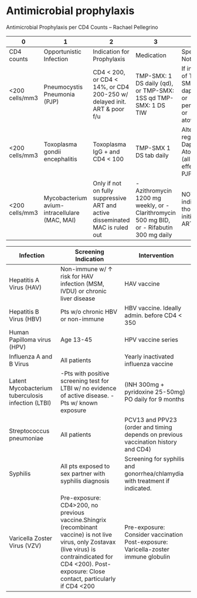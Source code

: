 # Antimicrobial prophylaxis
 
Antimicrobial Prophylaxis per CD4 Counts – Rachael Pellegrino

| 0               | 1                                              | 2                                                                             | 3                                                                                          | 4                                                                            |
|-----------------|------------------------------------------------|-------------------------------------------------------------------------------|--------------------------------------------------------------------------------------------|------------------------------------------------------------------------------|
| CD4 counts      | Opportunistic Infection                        | Indication for Prophylaxis                                                    | Medication                                                                                 | Special Notes                                                                |
| \<200 cells/mm3 | Pneumocystis Pneumonia (PJP)                   | CD4 \< 200, or CD4 \< 14%, or CD4 200-250 w/ delayed init. ART & poor f/u     | TMP-SMX: 1 DS daily (qd), or TMP-SMX: 1SS qd TMP-SMX: 1 DS TIW                             | If intolerant of TMP-SMX: dapsone\*, or pentamidine, or atovaquone           |
| \<200 cells/mm3 | Toxoplasma gondii encephalitis                 | Toxoplasma IgG + and CD4 \< 100                                               | TMP-SMX 1 DS tab daily                                                                     | Alternative regimens: Dapsone, or Atovaquone (all regimens effect. for PJP ) |
| \<200 cells/mm3 | Mycobacterium avium- intracellulare (MAC, MAI) | Only if not on fully suppressive ART and active disseminated MAC is ruled out | \- Azithromycin 1200 mg weekly, or -Clarithromycin 500 mg BID, or - Rifabutin 300 mg daily | NOT indicated for those initiating ART                                       |

| Infection                                          | Screening Indication                                                                                                                                                                                               | Intervention                                                                       |
|----------------------------------------------------|--------------------------------------------------------------------------------------------------------------------------------------------------------------------------------------------------------------------|------------------------------------------------------------------------------------|
| Hepatitis A Virus (HAV)                            | Non-immune w/ ↑ risk for HAV infection (MSM, IVDU) or chronic liver disease                                                                                                                                        | HAV vaccine                                                                        |
| Hepatitis B Virus (HBV)                            | Pts w/o chronic HBV or non-immune                                                                                                                                                                                  | HBV vaccine. Ideally admin. before CD4 \< 350                                      |
| Human Papilloma virus (HPV)                        | Age 13-45                                                                                                                                                                                                          | HPV vaccine series                                                                 |
| Influenza A and B Virus                            | All patients                                                                                                                                                                                                       | Yearly inactivated influenza vaccine                                               |
| Latent Mycobacterium tuberculosis infection (LTBI) | -Pts with positive screening test for LTBI w/ no evidence of active disease. -Pts w/ known exposure                                                                                                                | (INH 300mg + pyridoxine 25-50mg) PO daily for 9 months                             |
| Streptococcus pneumoniae                           | All patients                                                                                                                                                                                                       | PCV13 and PPV23 (order and timing depends on previous vaccination history and CD4) |
| Syphilis                                           | All pts exposed to sex partner with syphilis diagnosis                                                                                                                                                             | Screening for syphilis and gonorrhea/chlamydia with treatment if indicated.        |
| Varicella Zoster Virus (VZV)                       | Pre-exposure: CD4>200, no previous vaccine.Shingrix (recombinant vaccine) is not live virus, only Zostavax (live virus) is contraindicated for CD4 \<200). Post-exposure: Close contact, particularly if CD4 \<200 | Pre-exposure: Consider vaccination Post-exposure: Varicella-zoster immune globulin |
